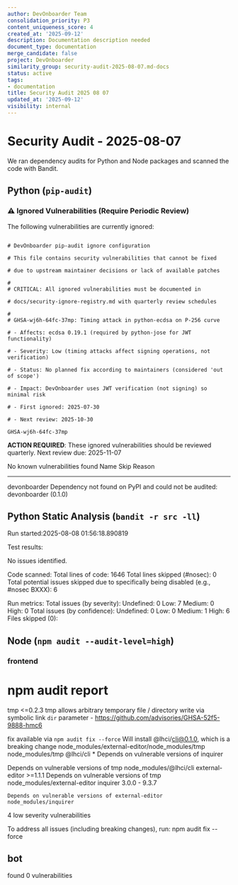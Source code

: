 ```yaml
---
author: DevOnboarder Team
consolidation_priority: P3
content_uniqueness_score: 4
created_at: '2025-09-12'
description: Documentation description needed
document_type: documentation
merge_candidate: false
project: DevOnboarder
similarity_group: security-audit-2025-08-07.md-docs
status: active
tags:
- documentation
title: Security Audit 2025 08 07
updated_at: '2025-09-12'
visibility: internal
---
```


# Security Audit - 2025-08-07

We ran dependency audits for Python and Node packages and scanned the code with Bandit.

## Python (`pip-audit`)

### ⚠️ Ignored Vulnerabilities (Require Periodic Review)

The following vulnerabilities are currently ignored:

```text

# DevOnboarder pip-audit ignore configuration

# This file contains security vulnerabilities that cannot be fixed

# due to upstream maintainer decisions or lack of available patches

#
# CRITICAL: All ignored vulnerabilities must be documented in

# docs/security-ignore-registry.md with quarterly review schedules

#
# GHSA-wj6h-64fc-37mp: Timing attack in python-ecdsa on P-256 curve

# - Affects: ecdsa 0.19.1 (required by python-jose for JWT functionality)

# - Severity: Low (timing attacks affect signing operations, not verification)

# - Status: No planned fix according to maintainers (considered 'out of scope')

# - Impact: DevOnboarder uses JWT verification (not signing) so minimal risk

# - First ignored: 2025-07-30

# - Next review: 2025-10-30

GHSA-wj6h-64fc-37mp

```

**ACTION REQUIRED**: These ignored vulnerabilities should be reviewed quarterly.
Next review due: 2025-11-07

No known vulnerabilities found
Name         Skip Reason
------------ ---------------------------------------------------------------------------

devonboarder Dependency not found on PyPI and could not be audited: devonboarder (0.1.0)

## Python Static Analysis (`bandit -r src -ll`)

Run started:2025-08-08 01:56:18.890819

Test results:

   No issues identified.

Code scanned:
   Total lines of code: 1646
   Total lines skipped (#nosec): 0
   Total potential issues skipped due to specifically being disabled (e.g., #nosec BXXX): 6

Run metrics:
   Total issues (by severity):
      Undefined: 0
      Low: 7
      Medium: 0
      High: 0
   Total issues (by confidence):
      Undefined: 0
      Low: 0
      Medium: 1
      High: 6
Files skipped (0):

## Node (`npm audit --audit-level=high`)

### frontend

# npm audit report

tmp  <=0.2.3
tmp allows arbitrary temporary file / directory write via symbolic link `dir` parameter - <https://github.com/advisories/GHSA-52f5-9888-hmc6>

fix available via `npm audit fix --force`
Will install @lhci/cli@0.1.0, which is a breaking change
node_modules/external-editor/node_modules/tmp
node_modules/tmp
  @lhci/cli  *
  Depends on vulnerable versions of inquirer

  Depends on vulnerable versions of tmp
  node_modules/@lhci/cli
  external-editor  >=1.1.1
  Depends on vulnerable versions of tmp
  node_modules/external-editor
    inquirer  3.0.0 - 9.3.7

    Depends on vulnerable versions of external-editor
    node_modules/inquirer

4 low severity vulnerabilities

To address all issues (including breaking changes), run:
  npm audit fix --force

## bot

found 0 vulnerabilities
